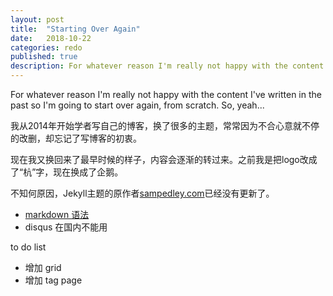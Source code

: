 ```yaml
---
layout: post
title:  "Starting Over Again"
date:   2018-10-22
categories: redo
published: true
description: For whatever reason I'm really not happy with the content I've written in the past so I'm going to start over again, from scratch.
---
```

For whatever reason I'm really not happy with the content I've written in the past so I'm going to start over again, from scratch. So, yeah...

我从2014年开始学者写自己的博客，换了很多的主题，常常因为不合心意就不停的改删，却忘记了写博客的初衷。

现在我又换回来了最早时候的样子，内容会逐渐的转过来。之前我是把logo改成了“杭”字，现在换成了企鹅。

不知何原因，Jekyll主题的原作者[sampedley.com](http://sampedley.com/)已经没有更新了。



- [markdown 语法](https://www.jianshu.com/p/1e402922ee32)
- disqus 在国内不能用


to do list

- 增加 grid 
- 增加 tag page
